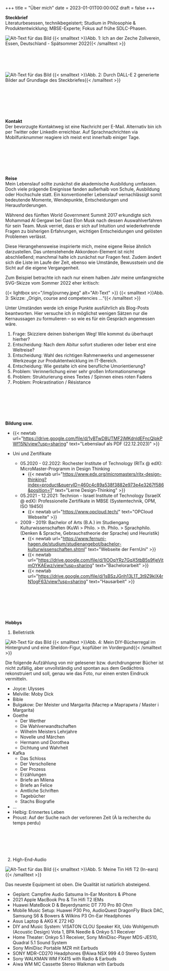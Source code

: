 +++
title = "Über mich"
date = 2023-01-01T00:00:00Z
draft = false
+++


**Steckbrief**  
Literaturbesessen, technikbegeistert; Studium in Philosophie & Produktentwicklung; MBSE-Experte; Fokus auf frühe SDLC-Phasen.

![Alt-Text für das Bild](/img/profile.jpg)
{{< smalltext >}}Abb. 1: Ich an der Zeche Zollverein, Essen, Deutschland - Spätsommer 2022{{< /smalltext >}}
</br></br>  
</br></br> 


![Alt-Text für das Bild](/img/about-dalle-1.jpeg)
{{< smalltext >}}Abb. 2: Durch DALL-E 2 generierte Bilder auf Grundlage des Steckbriefes{{< /smalltext >}}


</br></br>  
</br></br> 

**Kontakt**  
Der bevorzugte Kontaktweg ist eine Nachricht per E-Mail. Alternativ bin ich per Twitter oder LinkedIn erreichbar. Auf Sprachnachrichten via Mobilfunknummer reagiere ich meist erst innerhalb einiger Tage.

</br></br>  
</br></br> 

**Reise**  
Mein Lebenslauf sollte zunächst die akademische Ausbildung umfassen. Doch viele prägende Ereignisse fanden außerhalb von Schule, Ausbildung oder Hochschule statt. Ein konventioneller Lebenslauf vernachlässigt somit bedeutende Momente, Wendepunkte, Entscheidungen und Herausforderungen.

Während des fünften World Government Summit 2017 erkundigte sich Mohammad Al Gergawi bei Gast Elon Musk nach dessen Auswahlverfahren für sein Team. Musk verriet, dass er sich auf Intuition und wiederkehrende Fragen zu bisherigen Erfahrungen, wichtigen Entscheidungen und gelösten Problemen verlässt.

Diese Herangehensweise inspirierte mich, meine eigene Reise ähnlich darzustellen. Das untenstehende Akkordeon-Element ist nicht abschließend; manchmal halte ich zunächst nur Fragen fest. Zudem ändert sich die Liste im Laufe der Zeit, ebenso wie Umstände, Bewusstsein und die Sicht auf die eigene Vergangenheit.

Zum Beispiel betrachte ich nach nur einem halben Jahr meine umfangreiche SVG-Skizze vom Sommer 2022 eher kritisch:



{{< lightbox src="/img/journey.jpeg" alt="Alt-Text" >}}
{{< smalltext >}}Abb. 3: Skizze: „Origin, course and competencies …“{{< /smalltext >}}  

Unter Umständen werde ich einige Punkte ausführlich als Blog-Posts beantworten. Hier versuche ich in möglichst wenigen Sätzen nur die Kernaussagen zu formulieren – so wie es für ein Gespräch angemessen wäre.

1. Frage: Skizziere deinen bisherigen Weg! Wie kommst du überhaupt hierher?
2. Entscheidung: Nach dem Abitur sofort studieren oder lieber erst eine Weltreise?
3. Entscheidung: Wahl des richtigen Rahmenwerks und angemessener Werkzeuge zur Produktentwicklung im IT-Bereich. 
4. Entscheidung: Wie gestalte ich eine berufliche Umorientierung? 
5. Problem: Verinnerlichung einer sehr großen Informationsmenge
6. Problem: Strukturierung eines Textes / Spinnen eines roten Fadens
7. Problem: Prokrastination / Résistance 

</br></br>  
</br></br> 

**Bildung usw.**  
- {{< newtab url="https://drive.google.com/file/d/1yBTwD8UTMF2jMKdnldEFncQlpkPWf15N/view?usp=sharing" text="Lebenslauf als PDF (22.12.2023)" >}}

- Uni und Zertifikate
    - 05.2020 - 02.2022: Rochester Institute of Technology (RITx @ edX): MicroMaster-Programm in Design Thinking  
        - {{< newtab url="https://www.edx.org/micromasters/ritx-design-thinking?index=product&queryID=460c4c89a538f3882e973e4e3267f586&position=1" text="Lerne Design-Thinking" >}}
    - 05.2021 - 12.2021: Technion - Israel Institute of Technology (IsraelX @ edX): Professionelle Zertifikate in MBSE (Systemtechnik, OPM, ISO 19450)
        - {{< newtab url="https://www.opcloud.tech/" text="OPCloud Webseite" >}}
    - 2009 - 2019: Bachelor of Arts (B.A.) im Studiengang Kulturwissenschaften (KuWi > Philo. > th. Philo. > Sprachphilo. (Denken & Sprache, Gebrauchstheorie der Sprache) und Heuristik)
        - {{< newtab url="https://www.fernuni-hagen.de/studium/studienangebot/bachelor-kulturwissenschaften.shtml" text="Webseite der FernUni" >}}
        - {{< newtab url="https://drive.google.com/file/d/1lOOqYRz7GqX5tbB5s9fjeVjtmOYKAEwz/view?usp=sharing" text="Bachelorarbeit" >}}
        - {{< newtab url="https://drive.google.com/file/d/1sBSzJGrih13L1T_3t9Z9kIX4rN1ogF63/view?usp=sharing" text="Hausarbeit" >}}


</br></br>  
</br></br> 

**Hobbys**  
1. Belletristik  

![Alt-Text für das Bild](/img/about-books-1.jpg)
{{< smalltext >}}Abb. 4: Mein DIY-Bücherregal im Hintergrund und eine Sheldon-Figur, kopfüber im Vordergund{{< /smalltext >}}


Die folgende Aufzählung von mir gelesener bzw. durchdrungener Bücher ist nicht zufällig, aber unvollständig und spontan aus dem Gedächtnis rekonstruiert und soll, genau wie das Foto, nur einen ersten Eindruck vermitteln.

- Joyce: Ulysses
- Melville: Moby Dick
- Bible
- Bulgakow: Der Meister und Margarita (Мастер и Маргарита / Master i Margarita)
- Goethe
    - Der Werther
    - Die Wahlverwandtschaften
    - Wilhelm Meisters Lehrjahre
    - Novelle und Märchen
    - Hermann und Dorothea
    - Dichtung und Wahrheit
- Kafka
    - Das Schloss 
    - Der Verschollene 
    - Der Prozess 
    - Erzählungen 
    - Briefe an Milena
    - Briefe an Felice
    - Amtliche Schriften
    - Tagebücher
    - Stachs Biografie
- …
- Helbig: Erinnertes Leben
- Proust: Auf der Suche nach der verlorenen Zeit (À la recherche du temps perdu)  
<br><br>  
<br><br>


2. High-End-Audio  

![Alt-Text für das Bild](/img/about-earphones-1.jpg)
{{< smalltext >}}Abb. 5: Meine Tin Hifi T2 (In-ears){{< /smalltext >}}


Das neueste Equipment ist oben. Die Qualität ist natürlich absteigend.

- Geplant: Campfire Audio Satsuma In-Ear Monitors & iPhone
- 2021 Apple MacBook Pro & Tin Hifi T2 IEMs
- Huawei MateBook D & Beyerdynamic DT 770 Pro 80 Ohm
- Mobile Music Setup: Huawei P30 Pro, AudioQuest DragonFly Black DAC, Samsung S6 & Bowers & Wilkins P3 On-Ear Headphones
- Asus Laptop & AKG K 272 HD
- DIY and Music System: VISATON CLOU Speaker Kit, Udo Wohlgemuth (Acoustic Design) Vota 1, BPA Needle & Onkyo 5.1 Receiver
- Home Theater: Onkyo 5.1 Receiver, Sony MiniDisc-Player MDS-JE510, Quadral 5.1 Sound System
- Sony MiniDisc Portable MZR mit Earbuds
- SONY MDR-CD270 Headphones @Aiwa NSX 999 4.0 Stereo System
- Sony WALKMAN WM FX415 with Radio & Earbuds
- Aiwa WM MC Cassette Stereo Walkman with Earbuds





